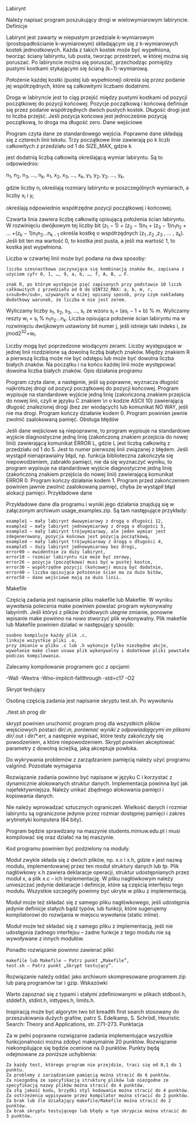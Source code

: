 Labirynt

Należy napisać program poszukujący drogi w wielowymiarowym labiryncie.
Definicje

Labirynt jest zawarty w niepustym przedziale k-wymiarowym (prostopadłościanie k-wymiarowym) składającym się z k-wymiarowych kostek jednostkowych. Każda z takich kostek może być wypełniona, tworząc ściany labiryntu, lub pusta, tworząc przestrzeń, w której można się poruszać. Po labiryncie można się poruszać, przechodząc pomiędzy pustymi kostkami stykającymi się ścianą (k−1)-wymiarową.

Położenie każdej kostki (pustej lub wypełnionej) określa się przez podanie jej współrzędnych, które są całkowitymi liczbami dodatnimi.

Droga w labiryncie jest to ciąg przejść między pustymi kostkami od pozycji początkowej do pozycji końcowej. Pozycje początkową i końcową definiuje się przez podanie współrzędnych dwóch pustych kostek. Długość drogi jest to liczba przejść. Jeśli pozycja końcowa jest jednocześnie pozycją początkową, to droga ma długość zero.
Dane wejściowe

Program czyta dane ze standardowego wejścia. Poprawne dane składają się z czterech linii tekstu. Trzy początkowe linie zawierają po k
liczb całkowitych z przedziału od 1 do SIZE_MAX, gdzie k

jest dodatnią liczbą całkowitą określającą wymiar labiryntu. Są to odpowiednio:

n<sub>1</sub>, n<sub>2</sub>, n<sub>3</sub>, …, n<sub>k</sub>,
x<sub>1</sub>, x<sub>2</sub>, x<sub>3</sub>, …, x<sub>k</sub>,
y<sub>1</sub>, y<sub>2</sub>, y<sub>2</sub>, …, y<sub>k</sub>,

gdzie liczby n<sub>i</sub>
określają rozmiary labiryntu w poszczególnych wymiarach, a liczby x<sub>i</sub> i y<sub>i</sub>

określają odpowiednio współrzędne pozycji początkowej i końcowej.

Czwarta linia zawiera liczbę całkowitą opisującą położenia ścian labiryntu. W rozwinięciu dwójkowym tej liczby bit 
(z<sub>1</sub> − 1) + (z<sub>2</sub> − 1)n<sub>1</sub> + (z<sub>3</sub> − 1)n<sub>1</sub>n<sub>2</sub> + … +(z<sub>k</sub> − 1)n<sub>1</sub>n<sub>2</sub>…n<sub>k - 1</sub> 
określa kostkę o współrzędnych (z<sub>1</sub> ,z<sub>2</sub> ,z<sub>3</sub> , … , z<sub>k</sub>). 
Jeśli bit ten ma wartość 0, to kostka jest pusta, a jeśli ma wartość 1, to kostka jest wypełniona.

Liczba w czwartej linii może być podana na dwa sposoby:

    liczba szesnastkowa zaczynająca się kombinacją znaków 0x, zapisana z użyciem cyfr 0, 1, …, 9, a, b, …, f, A, B, … F.

    znak R, po którym występuje pięć zapisanych przy podstawie 10 liczb całkowitych z przedziału od 0 do UINT32_MAX: a, b, m, r, s<sub>0</sub>, używanych w niżej opisany sposób, przy czym nakładamy dodatkowy warunek, że liczba m nie jest zerem.

Wyliczamy liczby s<sub>1</sub>, s<sub>2</sub>, s<sub>3</sub>, …, s<sub>r</sub> ze wzoru s<sub>i</sub> = (as<sub>i</sub> − 1 + b) % m. Wyliczamy reszty w<sub>i</sub> = s<sub>i</sub> % n<sub>1</sub>n<sub>2</sub>…n<sub>k</sub>. Liczba opisująca położenie ścian labiryntu ma w rozwinięciu dwójkowym ustawiony bit numer j, jeśli istnieje taki indeks i, że jmod2<sup>32</sup>=w<sub>i</sub>.

Liczby mogą być poprzedzone wiodącymi zerami. Liczby występujące w jednej linii rozdzielone są dowolną liczbą białych znaków. Między znakiem R a pierwszą liczbą może nie być odstępu lub może być dowolna liczba białych znaków. Na początku i na końcu każdej linii może występować dowolna liczba białych znaków.
Opis działania programu

Program czyta dane, a następnie, jeśli są poprawne, wyznacza długość najkrótszej drogi od pozycji początkowej do pozycji końcowej. Program wypisuje na standardowe wyjście jedną linię (zakończoną znakiem przejścia do nowej linii, czyli w języku C znakiem \n o kodzie ASCII 10) zawierającą długość znalezionej drogi (bez zer wiodących) lub komunikat NO WAY, jeśli nie ma drogi. Program kończy działanie kodem 0. Program powinien jawnie zwolnić zaalokowaną pamięć.
Obsługa błędów

Jeśli dane wejściowe są niepoprawne, to program wypisuje na standardowe wyjście diagnostyczne jedną linię (zakończoną znakiem przejścia do nowej linii) zawierającą komunikat ERROR L, gdzie L jest liczbą całkowitą z przedziału od 1 do 5. Jest to numer pierwszej linii związanej z błędem. Jeśli wystąpił nienaprawialny błąd, np. funkcja biblioteczna zakończyła się niepowodzeniem, zabrakło pamięci, nie da się wyznaczyć wyniku, to program wypisuje na standardowe wyjście diagnostyczne jedną linię (zakończoną znakiem przejścia do nowej linii) zawierającą komunikat ERROR 0. Program kończy działanie kodem 1. Program przed zakończeniem powinien jawnie zwolnić zaalokowaną pamięć, chyba że wystąpił błąd alokacji pamięci.
Przykładowe dane

Przykładowe dane dla programu i wyniki jego działania znajdują się w załączonym archiwum usage_examples.zip. Są tam następujące przykłady:

    example1 – mały labirynt dwuwymiarowy z drogą o długości 12,
    example2 – mały labirynt jednowymiarowy z drogą o długości 5,
    example3 – mały labirynt trójwymiarowy, ale jeden wymiar jest zdegenerowany, pozycja końcowa jest pozycją początkową,
    example4 – mały labirynt trójwymiarowy z drogą o długości 4,
    example5 – duży labirynt jednowymiarowy bez drogi,
    error00 – ewidentnie za duży labirynt,
    error10 – rozmiar labiryntu nie może być zerowy,
    error26 – pozycja (początkowa) musi być w pustej kostce,
    error30 – współrzędne pozycji (końcowej) muszą być dodatnie,
    error40 – liczba opisująca położenie ścian ma za dużo bitów,
    error50 – dane wejściowe mają za dużo linii.

Makefile

Częścią zadania jest napisanie pliku makefile lub Makefile. W wyniku wywołania polecenia make powinien powstać program wykonywalny labyrinth. Jeśli któryś z plików źródłowych ulegnie zmianie, ponowne wpisanie make powinno na nowo stworzyć plik wykonywalny. Plik makefile lub Makefile powinien działać w następujący sposób:

    osobno kompiluje każdy plik .c,
    linkuje wszystkie pliki .o,
    przy zmianie w pliku .c lub .h wykonuje tylko niezbędne akcje,
    wywołanie make clean usuwa plik wykonywalny i dodatkowe pliki powstałe podczas kompilowania.

Zalecamy kompilowanie programem gcc z opcjami:

-Wall -Wextra -Wno-implicit-fallthrough -std=c17 -O2

Skrypt testujący

Osobną częścią zadania jest napisanie skryptu test.sh. Po wywołaniu

./test.sh prog dir

skrypt powinien uruchomić program prog dla wszystkich plików wejściowych postaci dir/*.in, porównać wyniki z odpowiadającymi im plikami dir/*.out i dir/*.err, a następnie wypisać, które testy zakończyły się powodzeniem, a które niepowodzeniem. Skrypt powinien akceptować parametry z dowolną ścieżką, jaką akceptuje powłoka.

Do wykrywania problemów z zarządzaniem pamięcią należy użyć programu valgrind.
Pozostałe wymagania

Rozwiązanie zadania powinno być napisane w języku C i korzystać z dynamicznie alokowanych struktur danych. Implementacja powinna być jak najefektywniejsza. Należy unikać zbędnego alokowania pamięci i kopiowania danych.

Nie należy wprowadzać sztucznych ograniczeń. Wielkość danych i rozmiar labiryntu są ograniczone jedynie przez rozmiar dostępnej pamięci i zakres arytmetyki komputera (64 bity).

Program będzie sprawdzany na maszynie students.mimuw.edu.pl i musi kompilować się oraz działać na tej maszynie.

Kod programu powinien być podzielony na moduły.

Moduł zwykle składa się z dwóch plików, np. x.c i x.h, gdzie x jest nazwą modułu, implementowanej przez ten moduł struktury danych lub tp. Plik nagłówkowy x.h zawiera deklaracje operacji, struktur udostępnianych przez moduł x, a plik x.c – ich implementację. W pliku nagłówkowym należy umieszczać jedynie deklaracje i definicje, które są częścią interfejsu tego modułu. Wszystkie szczegóły powinny być ukryte w pliku z implementacją.

Moduł może też składać się z samego pliku nagłówkowego, jeśli udostępnia jedynie definicje stałych bądź typów, lub funkcji, które sugerujemy kompilatorowi do rozwijania w miejscu wywołania (static inline).

Moduł może też składać się z samego pliku z implementacją, jeśli nie udostępnia żadnego interfejsu – żadne funkcje z tego modułu nie są wywoływane z innych modułów.

Ponadto rozwiązanie powinno zawierać pliki:

    makefile lub Makefile – Patrz punkt „Makefile”,
    test.sh – Patrz punkt „Skrypt testujący”.

Rozwiązanie należy oddać jako archiwum skompresowane programem zip lub parą programów tar i gzip.
Wskazówki

Warto zapoznać się z typami i stałymi zdefiniowanymi w plikach stdbool.h, stddef.h, stdint.h, inttypes.h, limits.h.

Inspiracją może być algorytm two bit breadth first search stosowany do przeszukiwania dużych grafów, patrz S. Edelkamp, S. Schrödl, Heuristic Search: Theory and Applications, str. 271–273.
Punktacja

Za w pełni poprawne rozwiązanie zadania implementujące wszystkie funkcjonalności można zdobyć maksymalnie 20 punktów. Rozwiązanie niekompilujące się będzie ocenione na 0 punktów. Punkty będą odejmowane za poniższe uchybienia:

    Za każdy test, którego program nie przejdzie, traci się od 0,1 do 1 punktu.
    Za problemy z zarządzaniem pamięcią można stracić do 6 punktów.
    Za niezgodną ze specyfikacją strukturę plików lub niezgodne ze specyfikacją nazwy plików można stracić do 4 punktów.
    Za złą jakość kodu, brzydki styl kodowania można stracić do 4 punktów.
    Za ostrzeżenia wypisywane przez kompilator można stracić do 2 punktów.
    Za brak lub źle działający makefile/Makefile można stracić do 2 punktów.
    Za brak skryptu testującego lub błędy w tym skrypcie można stracić do 3 punktów.
